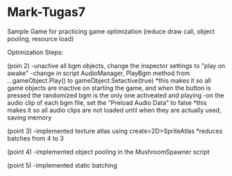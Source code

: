 # Mark-Tugas7
Sample Game for practicing game optimization (reduce draw call, object pooling, resource load)

Optimization Steps:

(poin 2)
-unactive all bgm objects, change the inspector settings to "play on awake"
-change in script AudioManager, PlayBgm method from ...gameObject.Play() to gameObject.Setactive(true) 
*this makes it so all game objects are inactive on starting the game, and when the button is pressed the randomized bgm is the only one activeated and playing
-on the audio clip of each bgm file, set the "Preload Audio Data" to false
*this makes it so all audio clips are not loaded until when they are actually used, saving memory
 
 (point 3)
 -implemented texture atlas using create>2D>SpriteAtlas
 *reduces batches from 4 to 3
 
 (point 4)
 -implemented object pooling in the MushroomSpawner script
 
 (point 5)
 -implemented static batching
